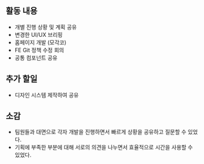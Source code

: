 ## 활동 내용
- 개별 진행 상황 및 계획 공유
- 변경한 UI/UX 브리핑
- 홈페이지 개발 (모각코)
- FE Git 정책 수정 회의
- 공통 컴포넌트 공유

## 추가 할일  
- 디자인 시스템 제작하여 공유


## 소감
- 팀원들과 대면으로 각자 개발을 진행하면서 빠르게 상황을 공유하고 질문할 수 있었다.
- 기획에 부족한 부분에 대해 서로의 의견을 나누면서 효율적으로 시간을 사용할 수 있었다.
